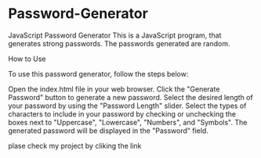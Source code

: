 # Password-Generator

JavaScript Password Generator
This is a  JavaScript program, that generates strong  passwords. The passwords generated are random.

How to Use

To use this password generator, follow the steps below:

  Open the index.html file in your web browser.
  Click the "Generate Password" button to generate a new password.
  Select the desired length of your password by using the "Password Length" slider.
  Select the types of characters to include in your password by checking or unchecking the boxes next to "Uppercase", "Lowercase", "Numbers", and "Symbols".
  The generated password will be displayed in the "Password" field.

  plase check my project by cliking the link
